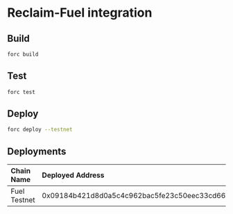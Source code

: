 # Reclaim-Fuel integration

## Build
```bash
forc build
```

## Test
```bash
forc test
```

## Deploy
```bash
forc deploy --testnet
```


## Deployments

| Chain Name | Deployed Address | Explorer Link |
|:-----------|:-----------------|:--------------|
| Fuel Testnet | 0x09184b421d8d0a5c4c962bac5fe23c50eec33cd66920f160f0f1a3fc97c04aef | https://app-testnet.fuel.network/contract/0x09184b421d8d0a5c4c962bac5fe23c50eec33cd66920f160f0f1a3fc97c04aef|